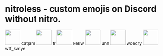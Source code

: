 # nitroless  -  custom emojis on Discord without nitro.

<img src="https://github.com/TheAlphaStream/nitroless-assets/blob/main/assets/catjam.gif?raw=true" width="50" height="50">
  catjam

<img src="https://github.com/TheAlphaStream/nitroless-assets/blob/main/assets/fr.png?raw=true" width="50" height="50">
  fr

<img src="https://github.com/TheAlphaStream/nitroless-assets/blob/main/assets/kekw.png?raw=true" width="50" height="50">
  kekw
  
<img src="https://github.com/TheAlphaStream/nitroless-assets/blob/main/assets/uhh.png?raw=true" width="50" height="50">
  uhh

<img src="https://github.com/TheAlphaStream/nitroless-assets/blob/main/assets/woecry.png?raw=true" width="50" height="50">
  woecry

<img src="https://github.com/TheAlphaStream/nitroless-assets/blob/main/assets/wtf_kanye.png?raw=true" width="50" height="50">
  wtf_kanye
